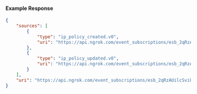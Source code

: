 <!-- Code generated for API Clients. DO NOT EDIT. -->

#### Example Response

```json
{
	"sources": [
		{
			"type": "ip_policy_created.v0",
			"uri": "https://api.ngrok.com/event_subscriptions/esb_2qRzAUilcSviUGB7CGyfmHFALIV/sources/ip_policy_created.v0"
		},
		{
			"type": "ip_policy_updated.v0",
			"uri": "https://api.ngrok.com/event_subscriptions/esb_2qRzAUilcSviUGB7CGyfmHFALIV/sources/ip_policy_updated.v0"
		}
	],
	"uri": "https://api.ngrok.com/event_subscriptions/esb_2qRzAUilcSviUGB7CGyfmHFALIV/sources"
}
```
